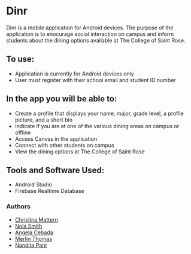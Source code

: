 # Dinr

Dinr is a mobile application for Android devices. The purpose of the application is to enocurage social interaction on campus and
inform students about the dining options available at The College of Saint Rose. 

## To use:
  - Application is currently for Android devices only
  - User must register with their school email and student ID number
  
## In the app you will be able to:
  - Create a profile that displays your name, major, grade level, a profile picture, and a short bio
  - Indicate if you are at one of the various dining areas on campus or offline
  - Access Canvas in the application
  - Connect with other students on campus
  - View the dining options at The College of Saint Rose
  
## Tools and Software Used:
  - Android Studio
  - Firebase Realtime Database
  
 ### Authors
 - [Christina Mattern](https://github.com/ChristinaMattern)
 - [Nola Smith](https://github.com/SmithNola)
 - [Angela Cebada](https://github.com/AngelaCebada)
 - [Merlin Thomas](https://github.com/thomasm825)
 - [Nandita Pant](https://github.com/nandeeta)
 
 
